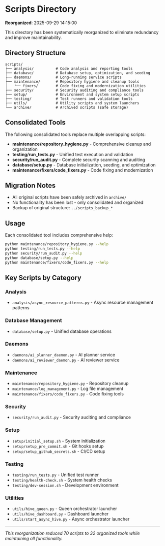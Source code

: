 # Scripts Directory

**Reorganized**: 2025-09-29 14:15:00

This directory has been systematically reorganized to eliminate redundancy and improve maintainability.

## Directory Structure

```
scripts/
├── analysis/          # Code analysis and reporting tools
├── database/          # Database setup, optimization, and seeding
├── daemons/           # Long-running service scripts
├── maintenance/       # Repository hygiene and cleanup tools
│   └── fixers/        # Code fixing and modernization utilities
├── security/          # Security auditing and compliance tools
├── setup/             # Environment and system setup scripts
├── testing/           # Test runners and validation tools
├── utils/             # Utility scripts and system launchers
└── archive/           # Archived scripts (safe storage)
```

## Consolidated Tools

The following consolidated tools replace multiple overlapping scripts:

- **maintenance/repository_hygiene.py** - Comprehensive cleanup and organization
- **testing/run_tests.py** - Unified test execution and validation
- **security/run_audit.py** - Complete security scanning and auditing
- **database/setup.py** - Database initialization, seeding, and optimization
- **maintenance/fixers/code_fixers.py** - Code fixing and modernization

## Migration Notes

- All original scripts have been safely archived in `archive/`
- No functionality has been lost - only consolidated and organized
- Backup of original structure: `../scripts_backup_*`

## Usage

Each consolidated tool includes comprehensive help:

```bash
python maintenance/repository_hygiene.py --help
python testing/run_tests.py --help
python security/run_audit.py --help
python database/setup.py --help
python maintenance/fixers/code_fixers.py --help
```

## Key Scripts by Category

### Analysis
- `analysis/async_resource_patterns.py` - Async resource management patterns

### Database Management
- `database/setup.py` - Unified database operations

### Daemons
- `daemons/ai_planner_daemon.py` - AI planner service
- `daemons/ai_reviewer_daemon.py` - AI reviewer service

### Maintenance
- `maintenance/repository_hygiene.py` - Repository cleanup
- `maintenance/log_management.py` - Log file management
- `maintenance/fixers/code_fixers.py` - Code fixing tools

### Security
- `security/run_audit.py` - Security auditing and compliance

### Setup
- `setup/initial_setup.sh` - System initialization
- `setup/setup_pre_commit.sh` - Git hooks setup
- `setup/setup_github_secrets.sh` - CI/CD setup

### Testing
- `testing/run_tests.py` - Unified test runner
- `testing/health-check.sh` - System health checks
- `testing/dev-session.sh` - Development environment

### Utilities
- `utils/hive_queen.py` - Queen orchestrator launcher
- `utils/hive_dashboard.py` - Dashboard launcher
- `utils/start_async_hive.py` - Async orchestrator launcher

---

*This reorganization reduced 70 scripts to 32 organized tools while maintaining all functionality.*
